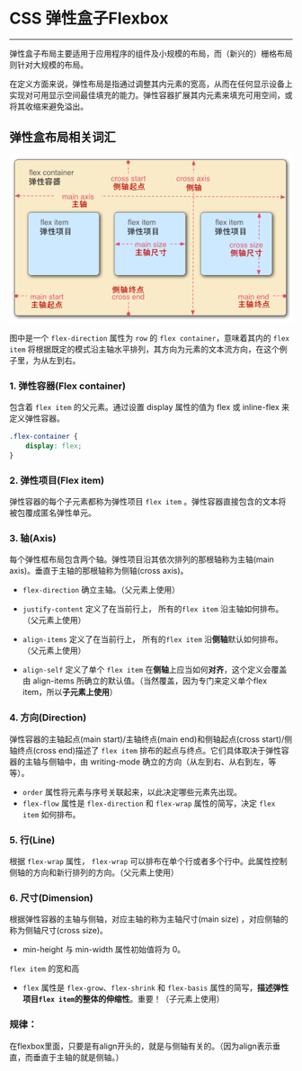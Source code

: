 # CSS 弹性盒子Flexbox
---
弹性盒子布局主要适用于应用程序的组件及小规模的布局，而（新兴的）栅格布局则针对大规模的布局。

在定义方面来说，弹性布局是指通过调整其内元素的宽高，从而在任何显示设备上实现对可用显示空间最佳填充的能力。弹性容器扩展其内元素来填充可用空间，或将其收缩来避免溢出。

## 弹性盒布局相关词汇
![flexbox](images/flexbox.png)

图中是一个 `flex-direction` 属性为 `row` 的 `flex container`，意味着其内的 `flex item` 将根据既定的模式沿主轴水平排列，其方向为元素的文本流方向，在这个例子里，为从左到右。

### 1. 弹性容器(Flex container)

包含着 `flex item` 的父元素。通过设置 display 属性的值为 flex 或 inline-flex 来定义弹性容器。
```css
.flex-container {
    display: flex;
}
```

### 2. 弹性项目(Flex item)

弹性容器的每个子元素都称为弹性项目 `flex item` 。弹性容器直接包含的文本将被包覆成匿名弹性单元。

### 3. 轴(Axis)

每个弹性框布局包含两个轴。弹性项目沿其依次排列的那根轴称为主轴(main axis)。垂直于主轴的那根轴称为侧轴(cross axis)。

- `flex-direction` 确立主轴。（父元素上使用）

- `justify-content` 定义了在当前行上， 所有的`flex item` 沿主轴如何排布。（父元素上使用）
- `align-items` 定义了在当前行上， 所有的`flex item` 沿**侧轴**默认如何排布。（父元素上使用）
- `align-self` 定义了单个 `flex item` 在**侧轴**上应当如何**对齐**，这个定义会覆盖由 align-items 所确立的默认值。（当然覆盖，因为专门来定义单个flex item，所以**子元素上使用**）

### 4. 方向(Direction)

弹性容器的主轴起点(main start)/主轴终点(main end)和侧轴起点(cross start)/侧轴终点(cross end)描述了 `flex item` 排布的起点与终点。它们具体取决于弹性容器的主轴与侧轴中，由 writing-mode 确立的方向（从左到右、从右到左，等等）。

- `order` 属性将元素与序号关联起来，以此决定哪些元素先出现。
- `flex-flow` 属性是 `flex-direction` 和 `flex-wrap` 属性的简写，决定 `flex item` 如何排布。

### 5. 行(Line)

根据 `flex-wrap` 属性， `flex-wrap` 可以排布在单个行或者多个行中。此属性控制侧轴的方向和新行排列的方向。（父元素上使用）

### 6. 尺寸(Dimension)
根据弹性容器的主轴与侧轴，对应主轴的称为主轴尺寸(main size) ，对应侧轴的称为侧轴尺寸(cross size)。
- min-height 与 min-width 属性初始值将为 0。

`flex item` 的宽和高
- `flex` 属性是 `flex-grow`、`flex-shrink` 和 `flex-basis` 属性的简写，**描述弹性项目`flex item`的整体的伸缩性**。重要！（子元素上使用）

### 规律：
在flexbox里面，只要是有align开头的，就是与侧轴有关的。（因为align表示垂直，而垂直于主轴的就是侧轴。）

